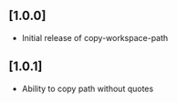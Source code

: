 ## [1.0.0]

- Initial release of copy-workspace-path

## [1.0.1]

- Ability to copy path without quotes
